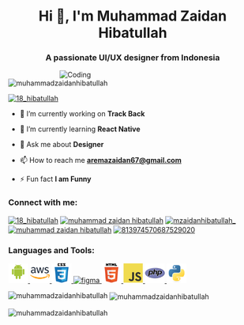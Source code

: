 <h1 align="center">Hi 👋, I'm Muhammad Zaidan Hibatullah</h1>
<h3 align="center">A passionate UI/UX designer from Indonesia</h3>
<img align="right" alt="Coding" width="400" src="https://cdn.dribbble.com/users/1162077/screenshots/3848914/programmer.gif">

<p align="left"> <img src="https://komarev.com/ghpvc/?username=muhammadzaidanhibatullah&label=Profile%20views&color=0e75b6&style=flat" alt="muhammadzaidanhibatullah" /> </p>

<p align="left"> <a href="https://twitter.com/18_hibatullah" target="blank"><img src="https://img.shields.io/twitter/follow/18_hibatullah?logo=twitter&style=for-the-badge" alt="18_hibatullah" /></a> </p>

- 🔭 I’m currently working on **Track Back**

- 🌱 I’m currently learning **React Native**

- 💬 Ask me about **Designer**

- 📫 How to reach me **aremazaidan67@gmail.com**

- ⚡ Fun fact **I am Funny**

<h3 align="left">Connect with me:</h3>
<p align="left">
<a href="https://twitter.com/18_hibatullah" target="blank"><img align="center" src="https://raw.githubusercontent.com/rahuldkjain/github-profile-readme-generator/master/src/images/icons/Social/twitter.svg" alt="18_hibatullah" height="30" width="40" /></a>
<a href="https://linkedin.com/in/muhammad zaidan hibatullah" target="blank"><img align="center" src="https://raw.githubusercontent.com/rahuldkjain/github-profile-readme-generator/master/src/images/icons/Social/linked-in-alt.svg" alt="muhammad zaidan hibatullah" height="30" width="40" /></a>
<a href="https://instagram.com/mzaidanhibatullah_" target="blank"><img align="center" src="https://raw.githubusercontent.com/rahuldkjain/github-profile-readme-generator/master/src/images/icons/Social/instagram.svg" alt="mzaidanhibatullah_" height="30" width="40" /></a>
<a href="https://www.youtube.com/c/muhammad zaidan hibatullah" target="blank"><img align="center" src="https://raw.githubusercontent.com/rahuldkjain/github-profile-readme-generator/master/src/images/icons/Social/youtube.svg" alt="muhammad zaidan hibatullah" height="30" width="40" /></a>
<a href="https://discord.gg/813974570687529020" target="blank"><img align="center" src="https://raw.githubusercontent.com/rahuldkjain/github-profile-readme-generator/master/src/images/icons/Social/discord.svg" alt="813974570687529020" height="30" width="40" /></a>
</p>

<h3 align="left">Languages and Tools:</h3>
<p align="left"> <a href="https://developer.android.com" target="_blank" rel="noreferrer"> <img src="https://raw.githubusercontent.com/devicons/devicon/master/icons/android/android-original-wordmark.svg" alt="android" width="40" height="40"/> </a> <a href="https://aws.amazon.com" target="_blank" rel="noreferrer"> <img src="https://raw.githubusercontent.com/devicons/devicon/master/icons/amazonwebservices/amazonwebservices-original-wordmark.svg" alt="aws" width="40" height="40"/> </a> <a href="https://www.w3schools.com/css/" target="_blank" rel="noreferrer"> <img src="https://raw.githubusercontent.com/devicons/devicon/master/icons/css3/css3-original-wordmark.svg" alt="css3" width="40" height="40"/> </a> <a href="https://www.figma.com/" target="_blank" rel="noreferrer"> <img src="https://www.vectorlogo.zone/logos/figma/figma-icon.svg" alt="figma" width="40" height="40"/> </a> <a href="https://www.w3.org/html/" target="_blank" rel="noreferrer"> <img src="https://raw.githubusercontent.com/devicons/devicon/master/icons/html5/html5-original-wordmark.svg" alt="html5" width="40" height="40"/> </a> <a href="https://developer.mozilla.org/en-US/docs/Web/JavaScript" target="_blank" rel="noreferrer"> <img src="https://raw.githubusercontent.com/devicons/devicon/master/icons/javascript/javascript-original.svg" alt="javascript" width="40" height="40"/> </a> <a href="https://www.php.net" target="_blank" rel="noreferrer"> <img src="https://raw.githubusercontent.com/devicons/devicon/master/icons/php/php-original.svg" alt="php" width="40" height="40"/> </a> <a href="https://www.python.org" target="_blank" rel="noreferrer"> <img src="https://raw.githubusercontent.com/devicons/devicon/master/icons/python/python-original.svg" alt="python" width="40" height="40"/> </a> </p>

<p><img align="left" src="https://github-readme-stats.vercel.app/api/top-langs?username=muhammadzaidanhibatullah&show_icons=true&locale=en&layout=compact" alt="muhammadzaidanhibatullah" /></p>

<p>&nbsp;<img align="center" src="https://github-readme-stats.vercel.app/api?username=muhammadzaidanhibatullah&show_icons=true&locale=en" alt="muhammadzaidanhibatullah" /></p>

<p><img align="center" src="https://github-readme-streak-stats.herokuapp.com/?user=muhammadzaidanhibatullah&" alt="muhammadzaidanhibatullah" /></p>
